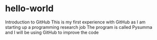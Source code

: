 # hello-world
Introduction to GitHub
This is my first experience with GitHub as I am starting up a programming research job 
The program is called Pysumma and I will be using GitHub to improve the code 
